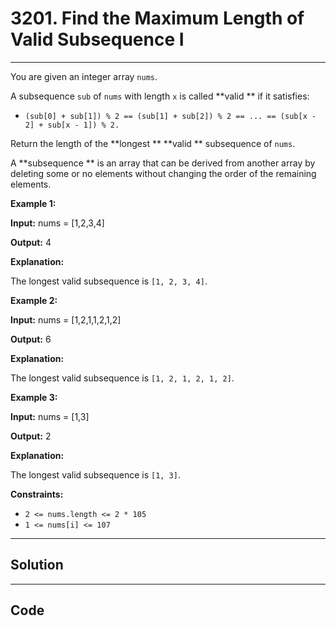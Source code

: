 # 3201. Find the Maximum Length of Valid Subsequence I

---

You are given an integer array `nums`. 

A subsequence `sub` of `nums` with length `x` is called **valid ** if it satisfies:

  * `(sub[0] + sub[1]) % 2 == (sub[1] + sub[2]) % 2 == ... == (sub[x - 2] + sub[x - 1]) % 2.`



Return the length of the **longest ** **valid ** subsequence of `nums`.

A **subsequence ** is an array that can be derived from another array by deleting some or no elements without changing the order of the remaining elements.

 

**Example 1:**

**Input:** nums = [1,2,3,4]

**Output:** 4

**Explanation:**

The longest valid subsequence is `[1, 2, 3, 4]`.

**Example 2:**

**Input:** nums = [1,2,1,1,2,1,2]

**Output:** 6

**Explanation:**

The longest valid subsequence is `[1, 2, 1, 2, 1, 2]`.

**Example 3:**

**Input:** nums = [1,3]

**Output:** 2

**Explanation:**

The longest valid subsequence is `[1, 3]`.

 

**Constraints:**

  * `2 <= nums.length <= 2 * 105`
  * `1 <= nums[i] <= 107`

---

## Solution



---

## Code
```python


```